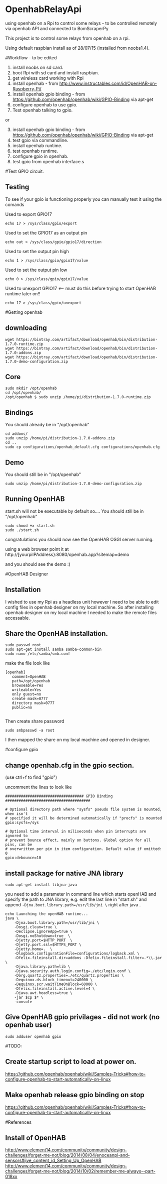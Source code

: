# OpenhabRelayApi
using openhab on a Rpi to control some relays - to be controlled remotely via openhab API and connected to BomScraperPy


This project is to control some relays from openhab on a rpi.

Using default raspbian install as of 28/07/15 (installed from noobs1.4).

#Workflow - to be edited

1. install noobs on sd card.
2. boot Rpi with sd card and install raspbian.
3. get wireless card working with Rpi
4. install openhab - from http://www.instructables.com/id/OpenHAB-on-Raspberry-Pi/
5. install openhab gpio binding - from https://github.com/openhab/openhab/wiki/GPIO-Binding via apt-get
6. configure openhab to use gpio.
7. Test openhab talking to gpio.


or

3. install openhab gpio binding - from https://github.com/openhab/openhab/wiki/GPIO-Binding via apt-get
4. test gpio via commandline.
5. install openhab runtime.
6. test openhab runtime.
7. configure gpio in openhab.
8. test gpio from openhab interface.s



#Test GPIO circuit.

Testing
-------
To see if your gpio is functioning properly you can manually test it using the comands

Used to export GPIO17
```
echo 17 > /sys/class/gpio/export
```
Used to set the GPIO17 as an output pin
```
echo out > /sys/class/gpio/gpio17/direction
```
Used to set the output pin high
```
echo 1 > /sys/class/gpio/gpio17/value
```
Used to set the output pin low
```
echo 0 > /sys/class/gpio/gpio17/value 
```
Used to unexport GPIO17 <-- must do this before trying to start OpenHAB runtime later on!!
```
echo 17 > /sys/class/gpio/unexport 
```








#Getting openhab

downloading 
-----------
```
wget https://bintray.com/artifact/download/openhab/bin/distribution-1.7.0-runtime.zip
wget https://bintray.com/artifact/download/openhab/bin/distribution-1.7.0-addons.zip
wget https://bintray.com/artifact/download/openhab/bin/distribution-1.7.0-demo-configuration.zip
```



Core
----
```
sudo mkdir /opt/openhab
cd /opt/openhab/
/opt/openhab $ sudo unzip /home/pi/distribution-1.7.0-runtime.zip

```

Bindings
--------

You should already be in "/opt/openhab"
```
cd addons/
sudo unzip /home/pi/distribution-1.7.0-addons.zip
cd ..
sudo cp configurations/openhab_default.cfg configurations/openhab.cfg
```


Demo
--------

You should still be in "/opt/openhab"
```
sudo unzip /home/pi/distribution-1.7.0-demo-configuration.zip
```


Running OpenHAB
---------------

start.sh will not be executable by default so....
You should still be in "/opt/openhab"
```
sudo chmod +x start.sh 
sudo ./start.sh
```

congratulations you should now see the OpenHAB OSGI server running.

using a web browser point it at http://[yourpiIPAddress}:8080/openhab.app?sitemap=demo

and you should see the demo :)


#OpenHAB Designer

Installation
------------
I wished to use my Rpi as a headless unit however I need to be able to edit config files in openhab designer on my local machine.
So after installing openhab designer on my local machine I needed to make the remote files accessable.

Share the OpenHAB installation.
-------------------------------
```
sudo passwd root
sudo apt-get install samba samba-common-bin 
sudo nano /etc/samba/smb.conf 
```

make the file look like
```
[openhab]  
   comment=OpenHAB  
   path=/opt/openhab  
   browseable=Yes  
   writeable=Yes  
   only guest=no  
   create mask=0777  
   directory mask=0777  
   public=no 
   
```

Then create share password

```
sudo smbpasswd -a root 
```

I then mapped the share on my local machine and opened in designer.

#configure gpio

change openhab.cfg in the gpio section.
---------------------------------------
(use ctrl+f to find "gpio")

uncomment the lines to look like
```
################################### GPIO Binding ######################################

# Optional directory path where "sysfs" pseudo file system is mounted, when isn't
# specified it will be determined automatically if "procfs" is mounted
gpio:sysfs=/sys

# Optional time interval in miliseconds when pin interrupts are ignored to
# prevent bounce effect, mainly on buttons. Global option for all pins, can be
# overwritten per pin in item configuration. Default value if omitted: 0
gpio:debounce=10
```

install package for native JNA library
--------------------------------------
```
sudo apt-get install libjna-java
```

you need to add a parameter in command line which starts openHAB and specify 
the path to JNA library, e.g. edit the last line in "start.sh" and 
append
```-Djna.boot.library.path=/usr/lib/jni \``` 
right after java \.


```
echo Launching the openHAB runtime...
java \
    -Djna.boot.library.path=/usr/lib/jni \
	-Dosgi.clean=true \
	-Declipse.ignoreApp=true \
	-Dosgi.noShutdown=true  \
	-Djetty.port=$HTTP_PORT  \
	-Djetty.port.ssl=$HTTPS_PORT \
	-Djetty.home=.  \
	-Dlogback.configurationFile=configurations/logback.xml \
	-Dfelix.fileinstall.dir=addons -Dfelix.fileinstall.filter=.*\\.jar \
	-Djava.library.path=lib \
	-Djava.security.auth.login.config=./etc/login.conf \
	-Dorg.quartz.properties=./etc/quartz.properties \
	-Dequinox.ds.block_timeout=240000 \
	-Dequinox.scr.waitTimeOnBlock=60000 \
	-Dfelix.fileinstall.active.level=4 \
	-Djava.awt.headless=true \
	-jar $cp $* \
	-console
```
Give OpenHAB gpio privilages - did not work (no openhab user)
----------------------------
```
sudo adduser openhab gpio
```









#TODO:

Create startup script to load at power on. 
------------------------------------------
https://github.com/openhab/openhab/wiki/Samples-Tricks#how-to-configure-openhab-to-start-automatically-on-linux

Make openhab release gpio binding on stop
-----------------------------------------
https://github.com/openhab/openhab/wiki/Samples-Tricks#how-to-configure-openhab-to-start-automatically-on-linux


#References

Install of OpenHAB
------------------
http://www.element14.com/community/community/design-challenges/forget-me-not/blog/2014/08/04/enoceanpi-and-sensors#jive_content_id_Setting_Up_OpenHAB
http://www.element14.com/community/community/design-challenges/forget-me-not/blog/2014/10/02/remember-me-always--part-018xx












